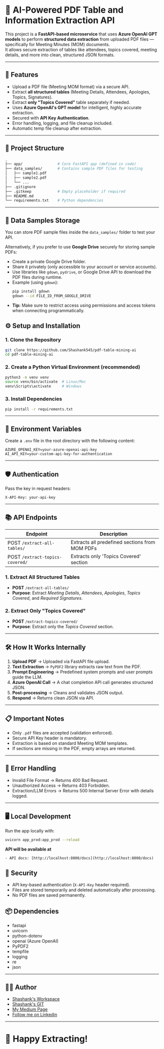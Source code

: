 
# 📄 AI-Powered PDF Table and Information Extraction API

This project is a **FastAPI-based microservice** that uses **Azure OpenAI GPT models** to perform **structured data extraction** from uploaded PDF files — specifically for Meeting Minutes (MOM) documents.  
It allows secure extraction of tables like attendees, topics covered, meeting details, and more into clean, structured JSON formats.

---

## 🚀 Features

- Upload a PDF file (Meeting MOM format) via a secure API.
- Extract **all structured tables** (Meeting Details, Attendees, Apologies, Topics, Signatures).
- Extract **only "Topics Covered"** table separately if needed.
- Uses **Azure OpenAI's GPT model** for intelligent, highly accurate extraction.
- Secured with **API Key Authentication**.
- Error handling, logging, and file cleanup included.
- Automatic temp file cleanup after extraction.

---

## 📂 Project Structure

```bash
.
├── app/                # Core FastAPI app (defined in code)
├── data_samples/       # Contains sample PDF files for testing
│   ├── sample1.pdf
│   ├── sample2.pdf
│   └── ...
├── .gitignore
├── .gitkeep            # Empty placeholder if required
├── README.md
└── requirements.txt    # Python dependencies
```

---

## 📂 Data Samples Storage

You can store PDF sample files inside the `data_samples/` folder to test your API.

Alternatively, if you prefer to use **Google Drive** securely for storing sample PDFs:
- Create a private Google Drive folder.
- Share it privately (only accessible to your account or service accounts).
- Use libraries like `gdown`, `pydrive`, or Google Drive API to download the PDF files during runtime.
- Example (using `gdown`):
    ```bash
    pip install gdown
    gdown --id FILE_ID_FROM_GOOGLE_DRIVE
    ```
- **Tip:** Make sure to restrict access using permissions and access tokens when connecting programmatically.





## ⚙️ Setup and Installation

### 1. Clone the Repository

```bash
git clone https://github.com/Shashank545/pdf-table-mining-ai
cd pdf-table-mining-ai
```

### 2. Create a Python Virtual Environment (recommended)

```bash
python3 -m venv venv
source venv/bin/activate  # Linux/Mac
venv\Scripts\activate     # Windows
```

### 3. Install Dependencies

```bash
pip install -r requirements.txt
```

---

## 🔑 Environment Variables

Create a `.env` file in the root directory with the following content:

```env
AZURE_OPENAI_KEY=your-azure-openai-api-key
AI_API_KEY=your-custom-api-key-for-authentication
```

---

## 🛡️ Authentication

Pass the key in request headers:

```http
X-API-Key: your-api-key
```

---

## 📚 API Endpoints

| Endpoint                     | Description                               |
|-------------------------------|-------------------------------------------|
| POST `/extract-all-tables/`   | Extracts all predefined sections from MOM PDFs |
| POST `/extract-topics-covered/` | Extracts only 'Topics Covered' section   |


### 1. Extract All Structured Tables

- **POST** `/extract-all-tables/`
- **Purpose**: Extract *Meeting Details*, *Attendees*, *Apologies*, *Topics Covered*, and *Required Signatures*.

### 2. Extract Only "Topics Covered"

- **POST** `/extract-topics-covered/`
- **Purpose**: Extract only the *Topics Covered* section.

---

## 🛠️ How It Works Internally

1. **Upload PDF** → Uploaded via FastAPI file upload.
2. **Text Extraction** → `PyPDF2` library extracts raw text from the PDF.
3. **Prompt Engineering** → Predefined system prompts and user prompts guide the LLM.
4. **Azure OpenAI Call** → A chat completion API call generates structured JSON.
5. **Post-processing** → Cleans and validates JSON output.
6. **Respond** → Returns clean JSON via API.

---

## 📋 Important Notes

- Only `.pdf` files are accepted (validation enforced).
- Secure API Key header is mandatory.
- Extraction is based on standard Meeting MOM templates.
- If sections are missing in the PDF, empty arrays are returned.

---

## 🧹 Error Handling

- Invalid File Format → Returns 400 Bad Request.
- Unauthorized Access → Returns 403 Forbidden.
- Extraction/LLM Errors → Returns 500 Internal Server Error with details logged.

---

## 🖥️ Local Development

Run the app locally with:

```bash
uvicorn app_prod:app_prod --reload
```


**API will be available at**

    - API docs: [http://localhost:8000/docs](http://localhost:8000/docs)

## 🔐 Security

- API key-based authentication (`X-API-Key` header required).
- Files are stored temporarily and deleted automatically after processing.
- No PDF files are saved permanently.



## 📦 Dependencies

- fastapi
- uvicorn
- python-dotenv
- openai (Azure OpenAI)
- PyPDF2
- tempfile
- logging
- re
- json


---

## 🧑‍💻 Author

- [Shashank's Workspace](https://shashank-e-profile.wixsite.com/worklife)
- [Shashank's GIT](https://github.com/Shashank545)
- [My Medium Page](https://medium.com/%40Immaculate_sha2nk)
- [Follow me on Linkedin](https://www.linkedin.com/in/shashank-s-sahoo)

---

# 🚀 Happy Extracting!
